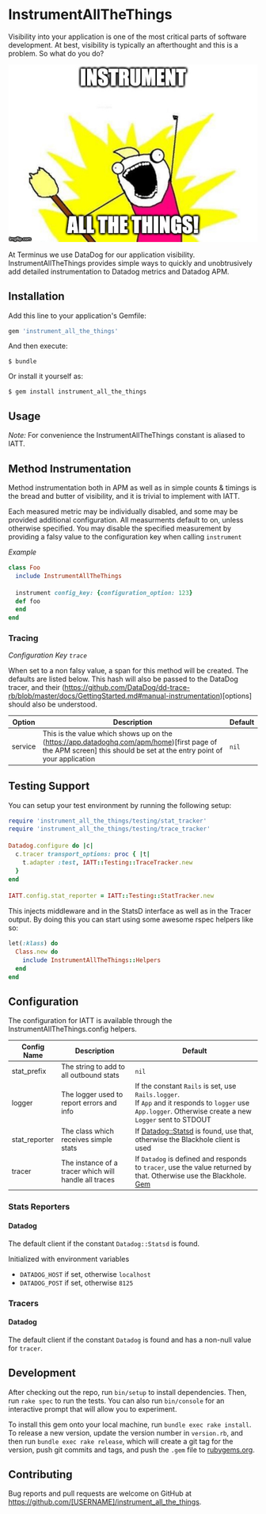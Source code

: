 # InstrumentAllTheThings

Visibility into your application is one of the most critical parts of software development. At best, visibility is typically an afterthought and this is a problem. So what do you do?

![Instrument all the things](./logo.jpg?raw=true)

At Terminus we use DataDog for our application visibility. InstrumentAllTheThings provides simple ways to quickly and unobtrusively add detailed instrumentation to Datadog metrics and Datadog APM.

## Installation

Add this line to your application's Gemfile:

```ruby
gem 'instrument_all_the_things'
```

And then execute:

    $ bundle

Or install it yourself as:

    $ gem install instrument_all_the_things

## Usage
*Note:* For convenience the InstrumentAllTheThings constant is aliased to IATT.


## Method Instrumentation
Method instrumentation both in APM as well as in simple counts & timings is the bread and butter of visibility, and it
is trivial to implement with IATT.

Each measured metric may be individually disabled, and some may be provided additional configuration. All measurments
default to on, unless otherwise specified. You may disable the specified measurement by providing a falsy value to the
configuration key when calling `instrument`

*Example*
```ruby
class Foo
  include InstrumentAllTheThings

  instrument config_key: {configuration_option: 123}
  def foo
  end
end
```

### Tracing
_Configuration Key `trace`_

When set to a non falsy value, a span for this method will be created. The defaults are listed below. This hash will
also be passed to the DataDog tracer, and their (https://github.com/DataDog/dd-trace-rb/blob/master/docs/GettingStarted.md#manual-instrumentation)[options] should also be understood.

| Option  | Description                                                                                                                                                          | Default |
| -----   | ----                                                                                                                                                                 | -----   |
| service | This is the value which shows up on the (https://app.datadoghq.com/apm/home)[first page of the APM screen] this should be set at the entry point of your application | `nil`


## Testing Support

You can setup your test environment by running the following setup:

```ruby
require 'instrument_all_the_things/testing/stat_tracker'
require 'instrument_all_the_things/testing/trace_tracker'

Datadog.configure do |c|
  c.tracer transport_options: proc { |t|
    t.adapter :test, IATT::Testing::TraceTracker.new
  }
end

IATT.config.stat_reporter = IATT::Testing::StatTracker.new
```

This injects middleware and in the StatsD interface as well as in the Tracer output. By doing this you can start using
some awesome rspec helpers like so:

```ruby
let(:klass) do
  Class.new do
    include InstrumentAllTheThings::Helpers
  end
end
```

## Configuration
The configuration for IATT is available through the InstrumentAllTheThings.config helpers.

| Config Name   | Description                                           | Default
| -----------   | -----------                                           | -------
| stat_prefix   | The string to add to all outbound stats               | `nil`
| logger        | The logger used to report errors and info             | If the constant `Rails` is set, use `Rails.logger`. <br>If `App` and it responds to `logger` use `App.logger`. Otherwise create a new `Logger` sent to STDOUT
| stat_reporter | The class which receives simple stats                 | If [Datadog::Statsd](https://github.com/DataDog/dogstatsd-ruby) is found, use that, otherwise the Blackhole client is used
| tracer        | The instance of a tracer which will handle all traces | If `Datadog` is defined and responds to `tracer`, use the value returned by that. Otherwise use the Blackhole. [Gem](https://github.com/DataDog/dd-trace-rb/blob/master/docs/GettingStarted.md)


### Stats Reporters
#### Datadog
The default client if the constant `Datadog::Statsd` is found.

Initialized with environment variables
* `DATADOG_HOST` if set, otherwise `localhost`
* `DATADOG_POST` if set, otherwise `8125`

### Tracers
#### Datadog
The default client if the constant `Datadog` is found and has a non-null value for `tracer`.

## Development

After checking out the repo, run `bin/setup` to install dependencies. Then, run `rake spec` to run the tests. You can also run `bin/console` for an interactive prompt that will allow you to experiment.

To install this gem onto your local machine, run `bundle exec rake install`. To release a new version, update the version number in `version.rb`, and then run `bundle exec rake release`, which will create a git tag for the version, push git commits and tags, and push the `.gem` file to [rubygems.org](https://rubygems.org).

## Contributing

Bug reports and pull requests are welcome on GitHub at https://github.com/[USERNAME]/instrument_all_the_things.
